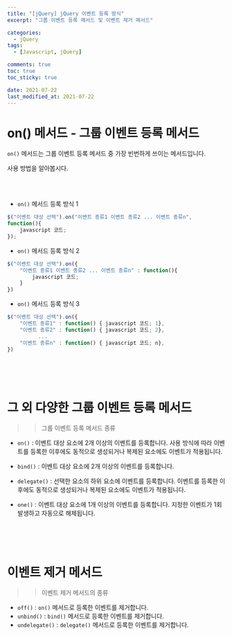 ```yaml
---
title: "[jQuery] jQuery 이벤트 등록 방식"
excerpt: "그룹 이벤트 등록 메서드 및 이벤트 제거 메서드"

categories:
  - jQuery
tags:
  - [Javascript, jQuery]

comments: true
toc: true
toc_sticky: true

date: 2021-07-22
last_modified_at: 2021-07-22
---
```


# on() 메서드 - 그룹 이벤트 등록 메서드

`on()` 메서드는 그룹 이벤트 등록 메서드 중 가장 빈번하게 쓰이는 메서드입니다.

사용 방법을 알아봅시다.

<br><br>

- `on()` 메서드 등록 방식 1

```javascript
$("이벤트 대상 선택").on("이벤트 종류1 이벤트 종류2 ... 이벤트 종류n",
function(){
    javascript 코드;
});
```

- `on()` 메서드 등록 방식 2

```javascript
$("이벤트 대상 선택").on({
    "이벤트 종류1 이벤트 종류2 ... 이벤트 종류n" : function(){
        javascript 코드;
    }
})
```

- `on()` 메서드 등록 방식 3

```javascript
$("이벤트 대상 선택").on({
    "이벤트 종류1" : function() { javascript 코드; 1},
    "이벤트 종류2" : function() { javascript 코드; 2},
          ...
    "이벤트 종류n" : function() { javascript 코드; n},
})
```

<br><br><br>

# 그 외 다양한 그룹 이벤트 등록 메서드

> > 그룹 이벤트 등록 메서드 종류

- `on()` : 이벤트 대상 요소에 2개 이상의 이벤트를 등록합니다. 사용 방식에 따라 이벤트를 등록한 이후에도 동적으로 생성되거나 복제된 요소에도 이벤트가 적용됩니다.

- `bind()` : 이벤트 대상 요소에 2개 이상의 이벤트를 등록합니다.

- `delegate()` : 선택한 요소의 하위 요소에 이벤트를 등록합니다. 이벤트를 등록한 이후에도 동적으로 생성되거나 복제된 요소에도 이벤트가 적용됩니다.

- `one()` : 이벤트 대상 요소에 1개 이상의 이벤트를 등록합니다. 지정한 이벤트가 1회 발생하고 자동으로 해제됩니다.

<br><br><br>

# 이벤트 제거 메서드

> > 이벤트 제거 메서드의 종류

- `off()` : `on()` 메서드로 등록한 이벤트를 제거합니다.
- `unbind()` : `bind()` 메서드로 등록한 이벤트를 제거합니다.
- `undelegate()` : `delegate()` 메서드로 등록한 이벤트를 제거합니다.

